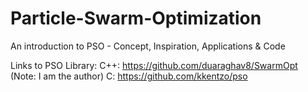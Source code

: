 # Particle-Swarm-Optimization
An introduction to PSO - Concept, Inspiration, Applications &amp; Code

Links to PSO Library:
  C++: https://github.com/duaraghav8/SwarmOpt (Note: I am the author)
  C: https://github.com/kkentzo/pso
